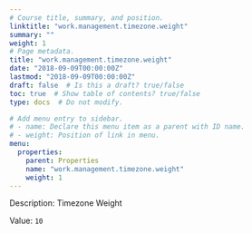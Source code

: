 ```yaml
---
# Course title, summary, and position.
linktitle: "work.management.timezone.weight"
summary: ""
weight: 1
# Page metadata.
title: "work.management.timezone.weight"
date: "2018-09-09T00:00:00Z"
lastmod: "2018-09-09T00:00:00Z"
draft: false  # Is this a draft? true/false
toc: true  # Show table of contents? true/false
type: docs  # Do not modify.

# Add menu entry to sidebar.
# - name: Declare this menu item as a parent with ID name.
# - weight: Position of link in menu.
menu:
  properties:
    parent: Properties
    name: "work.management.timezone.weight"
    weight: 1
---
```


Description: Timezone Weight


Value: `10`